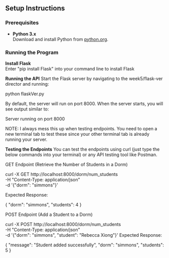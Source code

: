 ## Setup Instructions

### Prerequisites

- **Python 3.x**  
  Download and install Python from [python.org](https://python.org).

### Running the Program

**Install Flask**  
Enter "pip install Flask" into your command line to install Flask

**Running the API**
Start the Flask server by navigating to the week5/flask-ver director and running:

python flaskVer.py

By default, the server will run on port 8000. When the server starts, you will see output similar to:

Server running on port 8000

NOTE: I always mess this up when testing endpoints. You need to open a new terminal tab to test these since your other terminal tab is already running your server.

**Testing the Endpoints**
You can test the endpoints using curl (just type the below commands into your terminal) or any API testing tool like Postman.

GET Endpoint (Retrieve the Number of Students in a Dorm)

curl -X GET http://localhost:8000/dorm/num_students \
 -H "Content-Type: application/json" \
 -d '{"dorm": "simmons"}'

Expected Response:

{
"dorm": "simmons",
"students": 4
}

POST Endpoint (Add a Student to a Dorm)

curl -X POST http://localhost:8000/dorm/num_students \
 -H "Content-Type: application/json" \
 -d '{"dorm": "simmons", "student": "Rebecca Xiong"}'
Expected Response:

{
"message": "Student added successfully",
"dorm": "simmons",
"students": 5
}
